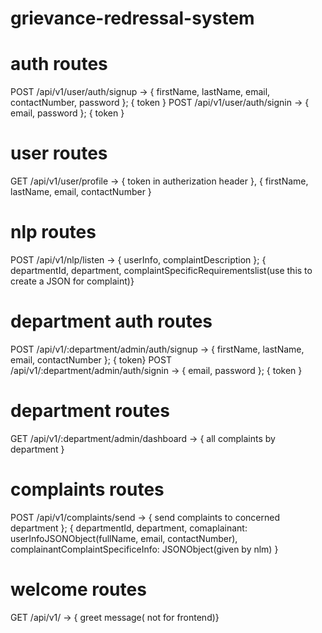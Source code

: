 # grievance-redressal-system


# auth routes 
POST /api/v1/user/auth/signup -> { firstName, lastName, email, contactNumber, password }; { token }
POST /api/v1/user/auth/signin -> { email, password }; { token }

# user routes
GET /api/v1/user/profile -> { token in autherization header }, { firstName, lastName, email, contactNumber }

# nlp routes
POST /api/v1/nlp/listen -> { userInfo, complaintDescription }; 
                           { departmentId, department, complaintSpecificRequirementslist(use this to create a JSON for complaint)} 

# department auth routes
POST /api/v1/:department/admin/auth/signup -> { firstName, lastName, email, contactNumber }; { token}
POST /api/v1/:department/admin/auth/signin -> { email, password }; { token }

# department routes
GET /api/v1/:department/admin/dashboard -> { all complaints by department }

# complaints routes
POST /api/v1/complaints/send -> { send complaints to concerned department }; 
                                { departmentId, department, comaplainant: userInfoJSONObject(fullName, email, contactNumber), 
                                complainantComplaintSpecificeInfo: JSONObject(given by nlm) }

# welcome routes
GET /api/v1/ -> { greet message( not for frontend)}




